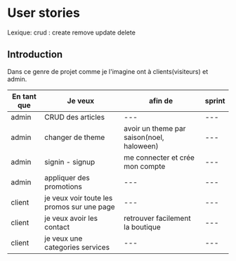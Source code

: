 # User stories

Lexique: crud : create remove update delete

## Introduction

Dans ce genre de projet comme je l'imagine ont à clients(visiteurs)  et admin.

| En tant que | Je veux | afin de | sprint |
|----------|----------|----------|----------|
| admin | CRUD des articles | --- | --- |
| admin | changer de theme | avoir un theme par saison(noel, haloween)  | --- |
| admin | signin - signup | me connecter et crée mon compte | --- |
| admin | appliquer des promotions | --- | --- |
| client | je veux voir toute les promos sur une page | --- | --- |
| client | je veux avoir les contact | retrouver facilement la boutique | --- |
| client | je veux une categories services | --- | --- |